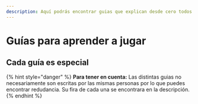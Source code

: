 ```yaml
---
description: Aquí podrás encontrar guias que explican desde cero todos nuestros plugins, sistemas y demas, ellas pueden explicarte como jugar, configurar o personalizar. ¡Dales una leída!
---
```


# Guías para aprender a jugar

## Cada guía es especial

{% hint style="danger" %}
**Para tener en cuenta:** Las distintas guias no necesariamente son escritas por las mismas personas por lo que puedes encontrar redudancia. Su fira de cada una se encontrara en la descripción.
{% endhint %}
